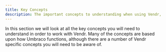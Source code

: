 ```yaml
---
title: Key Concepts
description: The important concepts to understanding when using Vendr, the eCommerce solution for Umbraco
---
```


In this section we will look at all the key concepts you will need to understand in order to work with Vendr. Many of the concepts are based upon how Umbraco functions, although there are a number of Vendr specific concepts you will need to be aware of.

